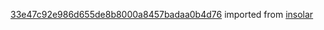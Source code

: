 [33e47c92e986d655de8b8000a8457badaa0b4d76](https://github.com/insolar/insolar/commit/33e47c92e986d655de8b8000a8457badaa0b4d76) imported from [insolar](https://github.com/insolar/insolar)
